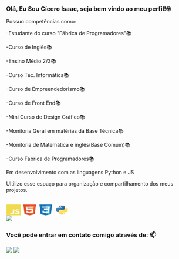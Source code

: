 ### Olá, Eu Sou Cícero Isaac, seja bem vindo ao meu perfil!🤓

Possuo competências como:

-Estudante do curso "Fábrica de Programadores"📚

-Curso de Inglês📚

-Ensino Médio 2/3📚

-Curso Téc. Informática📚

-Curso de Empreendedorismo📚

-Curso de Front End📚

-Mini Curso de Design Gráfico📚

-Monitoria Geral em matérias da Base Técnica📚

-Monitoria de Matemática e inglês(Base Comum)📚

-Curso Fábrica de Programadores📚

Em desenvolvimento com as linguagens Python e JS

Ultilizo esse espaço para organização e compartilhamento dos meus projetos.

<div style="display: inline_block"><br>
  <img align="center" alt="Isaac-Js" height="30" width="40" src="https://raw.githubusercontent.com/devicons/devicon/master/icons/javascript/javascript-plain.svg">
  <img align="center" alt="Isaac-HTML" height="30" width="40" src="https://raw.githubusercontent.com/devicons/devicon/master/icons/html5/html5-original.svg">
  <img align="center" alt="Isaac-CSS" height="30" width="40" src="https://raw.githubusercontent.com/devicons/devicon/master/icons/css3/css3-original.svg">
  <img align="center" alt="Isaac-Python" height="30" width="40" src="https://raw.githubusercontent.com/devicons/devicon/master/icons/python/python-original.svg">
 </div>

 <img height="180em" src="https://github-readme-stats.vercel.app/api?username=IsaacSousa2&show_icons=true&theme=tokyonight">

### Você pode entrar em contato comigo através de: 📫

  <a href = "mailto:ciceroisaacsc@gmail.com"><img src="https://img.shields.io/badge/-Gmail-%23333?style=for-the-badge&logo=gmail&logoColor=white" target="_blank"></a>
  <a href="https://instagram.com/isaacsz_7" target="_blank"><img src="https://img.shields.io/badge/-Instagram-%23E4405F?style=for-the-badge&logo=instagram&logoColor=white" target="_blank"></a>
 
